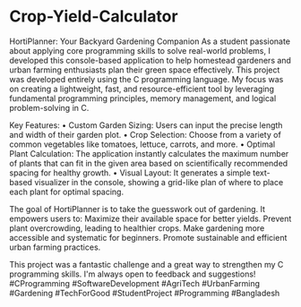 # Crop-Yield-Calculator
HortiPlanner: Your Backyard Gardening Companion
As a student passionate about applying core programming skills to solve real-world problems, I developed this console-based application to help homestead gardeners and urban farming enthusiasts plan their green space effectively.
This project was developed entirely using the C programming language. My focus was on creating a lightweight, fast, and resource-efficient tool by leveraging fundamental programming principles, memory management, and logical problem-solving in C.

Key Features:
• Custom Garden Sizing: Users can input the precise length and width of their garden plot.
• Crop Selection: Choose from a variety of common vegetables like tomatoes, lettuce, carrots, and more.
• Optimal Plant Calculation: The application instantly calculates the maximum number of plants that can fit in the given area based on scientifically recommended spacing for healthy growth.
• Visual Layout: It generates a simple text-based visualizer in the console, showing a grid-like plan of where to place each plant for optimal spacing.

The goal of HortiPlanner is to take the guesswork out of gardening. It empowers users to:
Maximize their available space for better yields.
Prevent plant overcrowding, leading to healthier crops.
Make gardening more accessible and systematic for beginners.
Promote sustainable and efficient urban farming practices.

This project was a fantastic challenge and a great way to strengthen my C programming skills. I'm always open to feedback and suggestions!
#CProgramming #SoftwareDevelopment #AgriTech #UrbanFarming #Gardening #TechForGood #StudentProject #Programming #Bangladesh
